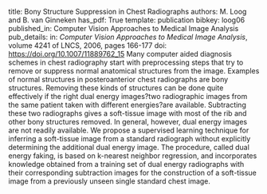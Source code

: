 title: Bony Structure Suppression in Chest Radiographs
authors: M. Loog and B. van Ginneken
has_pdf: True
template: publication
bibkey: loog06
published_in: Computer Vision Approaches to Medical Image Analysis
pub_details: in: <i>Computer Vision Approaches to Medical Image Analysis</i>, volume 4241 of LNCS, 2006, pages 166-177
doi: https://doi.org/10.1007/11889762_15
Many computer aided diagnosis schemes in chest radiography start with preprocessing steps that try to remove or suppress normal anatomical structures from the image. Examples of normal structures in posteroanterior chest radiographs are bony structures. Removing these kinds of structures can be done quite effectively if the right dual energy images?two radiographic images from the same patient taken with different energies?are available. Subtracting these two radiographs gives a soft-tissue image with most of the rib and other bony structures removed. In general, however, dual energy images are not readily available. We propose a supervised learning technique for inferring a soft-tissue image from a standard radiograph without explicitly determining the additional dual energy image. The procedure, called dual energy faking, is based on k-nearest neighbor regression, and incorporates knowledge obtained from a training set of dual energy radiographs with their corresponding subtraction images for the construction of a soft-tissue image from a previously unseen single standard chest image.

